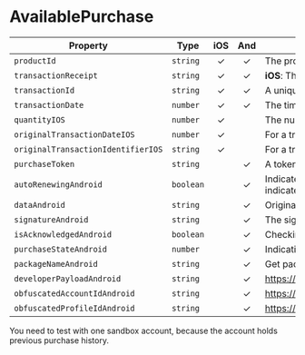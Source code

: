 # AvailablePurchase

| Property                           | Type      | iOS | And | Comment                                                                                                                                                                                                                |
| ---------------------------------- | --------- | :-: | :-: | ---------------------------------------------------------------------------------------------------------------------------------------------------------------------------------------------------------------------- |
| `productId`                        | `string`  |  ✓  |  ✓  | The product ID for the product.                                                                                                                                                                                        |
| `transactionReceipt`               | `string`  |  ✓  |  ✓  | **iOS**: The `receipt`. **Android**: Stringified JSON of the original purchase object.                                                                                                                                 |
| `transactionId`                    | `string`  |  ✓  |  ✓  | A unique order identifier for the transaction.                                                                                                                                                                         |
| `transactionDate`                  | `number`  |  ✓  |  ✓  | The time the product was purchased, in milliseconds since the epoch (Jan 1, 1970).                                                                                                                                     |
| `quantityIOS`                      | `number`  |  ✓  |     | The number of items purchased.                                                                                                                                                                                         |
| `originalTransactionDateIOS`       | `number`  |  ✓  |     | For a transaction that restores a previous transaction, the date of the original transaction.                                                                                                                          |
| `originalTransactionIdentifierIOS` | `string`  |  ✓  |     | For a transaction that restores a previous transaction, the transaction identifier of the original transaction.                                                                                                        |
| `purchaseToken`                    | `string`  |     |  ✓  | A token that uniquely identifies a purchase for a given item and user pair.                                                                                                                                            |
| `autoRenewingAndroid`              | `boolean` |     |  ✓  | Indicates whether the subscription renews automatically. If true, the subscription is active, and will automatically renew on the next billing date. Otherwise, indicates that the user has canceled the subscription. |
| `dataAndroid`                      | `string`  |     |  ✓  | Original json for purchase data.                                                                                                                                                                                       |
| `signatureAndroid`                 | `string`  |     |  ✓  | The signature of the purchase data that was signed with the private key of the developer. The data signature uses the `RSASSA-PKCS1-v1_5` scheme.                                                                      |
| `isAcknowledgedAndroid`            | `boolean` |     |  ✓  | Checking if purchase has been acknowledged.                                                                                                                                                                            |
| `purchaseStateAndroid`             | `number`  |     |  ✓  | Indicating purchase state.                                                                                                                                                                                             |
| `packageNameAndroid`               | `string`  |     |  ✓  | Get package name.                                                                                                                                                                                                      |
| `developerPayloadAndroid`          | `string`  |     |  ✓  | https://developer.android.com/google/play/billing/developer-payload                                                                                                                                                    |
| `obfuscatedAccountIdAndroid`       | `string`  |     |  ✓  | https://developer.android.com/reference/com/android/billingclient/api/BillingFlowParams.Builder#setobfuscatedaccountidBuilder#setobfuscatedaccountId                                                                   |
| `obfuscatedProfileIdAndroid`       | `string`  |     |  ✓  | https://developer.android.com/reference/com/android/billingclient/api/BillingFlowParams.Builder#setobfuscatedprofileid                                                                                                 |

You need to test with one sandbox account, because the account holds previous purchase history.

